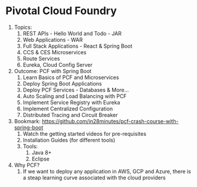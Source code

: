 # Pivotal Cloud Foundry #
1. Topics:
	1. REST APIs - Hello World and Todo - JAR
	2. Web Applications - WAR
	3. Full Stack Applications - React & Spring Boot
	4. CCS & CES Microservices
	5. Route Services
	6. Eureka, Cloud Config Server
2. Outcome: PCF with Spring Boot
	1. Learn Basics of PCF and Microservices
	2. Deploy Spring Boot Applications
	3. Deploy PCF Services - Databases & More...
	4. Auto Scaling and Load Balancing with PCF
	5. Implement Service Registry with Eureka
	6. Implement Centralized Configuration
	7. Distributed Tracing and Circuit Breaker
3. Bookmark: https://github.com/in28minutes/pcf-crash-course-with-spring-boot
	1. Watch the getting started videos for pre-requisites
	2. Installation Guides (for different tools)
	3. Tools:
		1. Java 8+
		2. Eclipse
4. Why PCF?
	1. If we want to deploy any application in AWS, GCP and Azure, there is a steap learning curve associated with the cloud providers